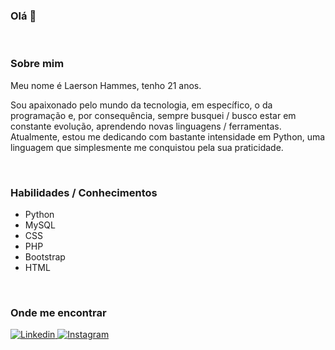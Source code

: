 ### Olá 👋


&nbsp;
### Sobre mim
<p> Meu nome é Laerson Hammes, tenho 21 anos. </p>

<p> Sou apaixonado pelo mundo da tecnologia, em específico, o da programação e, por consequência, sempre busquei / busco estar em constante evolução, aprendendo novas linguagens / ferramentas. Atualmente, estou me dedicando com bastante intensidade em Python, uma linguagem que simplesmente me conquistou pela sua praticidade. </p>


&nbsp;
### Habilidades / Conhecimentos
- Python
- MySQL
- CSS
- PHP
- Bootstrap
- HTML


&nbsp;
### Onde me encontrar
<a href="https://www.linkedin.com/in/laersonhammes/" title="Linkedin">
   <img src="https://img.shields.io/badge/LinkedIn-0077B5?style=for-the-badge&logo=linkedin&logoColor=white" title="Linkedin" alt="Linkedin"></img>
</a>
<a href="https://www.instagram.com/laerson_hammes/" title="Instagram">
   <img src="https://img.shields.io/badge/Instagram-E4405F?style=for-the-badge&logo=instagram&logoColor=white" title="Instagram" alt="Instagram"></img>
</a>
